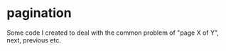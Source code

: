 # pagination

Some code I created to deal with the common problem of "page X of Y", next, previous etc.
